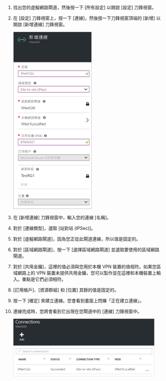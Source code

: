 1. 找出您的虛擬網路閘道，然後按一下 [所有設定] 以開啟 [設定] 刀鋒視窗。
2. 在 [設定] 刀鋒視窗上，按一下 [連線]，然後按一下刀鋒視窗頂端的 [新增] 以開啟 [新增連線] 刀鋒視窗。
   
    ![建立站對站連線](./media/vpn-gateway-add-site-to-site-connection-rm-portal-include/addconnection250.png)
3. 在 [新增連線] 刀鋒視窗中，輸入您的連線 [名稱]。
4. 對於 [連線類型]，選取 [站對站 (IPSec)]。
5. 對於 [虛擬網路閘道]，因為您正從此閘道連線，所以值是固定的。
6. 對於 [區域網路閘道]，按一下 [選擇區域網路閘道] 並選取要使用的區域網路閘道。
7. 對於 [共用金鑰]，這裡的值必須與您用於本機 VPN 裝置的值相符。如果您區域網路上的 VPN 裝置未提供共用金鑰，您可以製作並在這裡和本機裝置上輸入。重點是它們必須相符。
8. [訂用帳戶]、[資源群組] 和 [位置] 其餘的值是固定的。
9. 按一下 [確定] 來建立連線。您會看到畫面上閃爍「正在建立連線」。
10. 連線完成時，您將會看到它出現在您閘道中的 [連線] 刀鋒視窗中。
    
    ![建立站對站連線](./media/vpn-gateway-add-site-to-site-connection-rm-portal-include/connectionstatus450.png)

<!---HONumber=AcomDC_0406_2016---->
